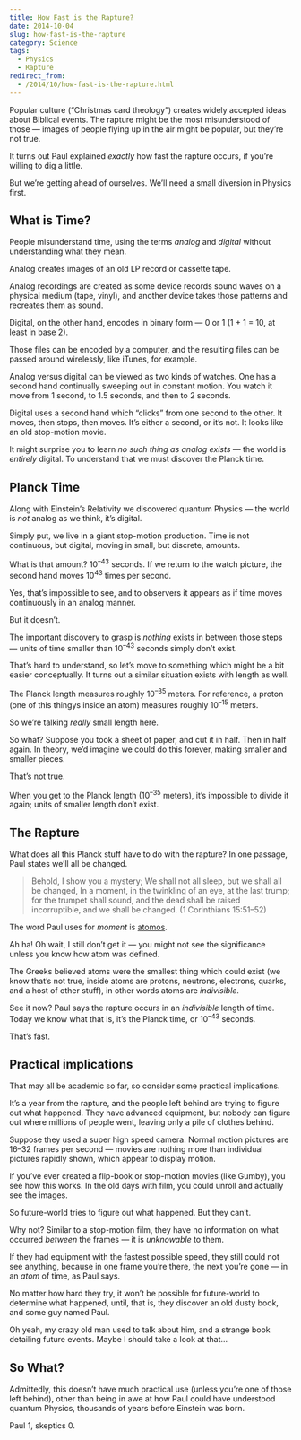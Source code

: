 ```yaml
---
title: How Fast is the Rapture?
date: 2014-10-04
slug: how-fast-is-the-rapture
category: Science
tags: 
  - Physics
  - Rapture
redirect_from:
  - /2014/10/how-fast-is-the-rapture.html
---
```




Popular culture (“Christmas card theology”) creates widely accepted
ideas about Biblical events. The rapture might be the most misunderstood
of those — images of people flying up in the air might be popular, but
they’re not true.

It turns out Paul explained *exactly* how fast the rapture occurs, if
you’re willing to dig a little.

But we’re getting ahead of ourselves. We’ll need a small diversion in
Physics first.

What is Time?
-------------

People misunderstand time, using the terms *analog* and *digital*
without understanding what they mean.

Analog creates images of an old LP record or cassette tape.

Analog recordings are created as some device records sound waves on a
physical medium (tape, vinyl), and another device takes those patterns
and recreates them as sound.

Digital, on the other hand, encodes in binary form — 0 or 1 (1 + 1 = 10,
at least in base 2).

Those files can be encoded by a computer, and the resulting files can be
passed around wirelessly, like iTunes, for example.

Analog versus digital can be viewed as two kinds of watches. One has a
second hand continually sweeping out in constant motion. You watch it
move from 1 second, to 1.5 seconds, and then to 2 seconds.

Digital uses a second hand which “clicks” from one second to the other.
It moves, then stops, then moves. It’s either a second, or it’s not. It
looks like an old stop-motion movie.

It might surprise you to learn *no such thing as analog exists* — the
world is *entirely* digital. To understand that we must discover the
Planck time.

Planck Time
-----------

Along with Einstein’s Relativity
we discovered quantum Physics — the world is *not* analog as we think,
it’s digital.

Simply put, we live in a giant stop-motion production. Time is not
continuous, but digital, moving in small, but discrete, amounts.

What is that amount? 10<sup>–43</sup> seconds. If we return to the watch picture,
the second hand moves 10<sup>43</sup> times per second.

Yes, that’s impossible to see, and to observers it appears as if time
moves continuously in an analog manner.

But it doesn’t.

The important discovery to grasp is *nothing* exists in between those
steps — units of time smaller than 10<sup>–43</sup> seconds simply don’t exist.

That’s hard to understand, so let’s move to something which might be a
bit easier conceptually. It turns out a similar situation exists with
length as well.

The Planck length measures roughly 10<sup>–35</sup> meters. For reference, a
proton (one of this thingys inside an atom) measures roughly 10<sup>–15</sup>
meters.

So we’re talking *really* small length here.

So what? Suppose you took a sheet of paper, and cut it in half. Then in
half again. In theory, we’d imagine we could do this forever, making
smaller and smaller pieces.

That’s not true.

When you get to the Planck length (10<sup>–35</sup> meters), it’s impossible to
divide it again; units of smaller length don’t exist.

The Rapture
-----------

What does all this Planck stuff have to do with the rapture? In one
passage, Paul states we’ll all be changed.

> Behold, I show you a mystery; We shall not all sleep, but we shall all
> be changed, In a moment, in the twinkling of an eye, at the last
> trump; for the trumpet shall sound, and the dead shall be raised
> incorruptible, and we shall be changed. (1 Corinthians 15:51–52)
>
The word Paul uses for *moment* is
[atomos](http://www.blueletterbible.org/lang/lexicon/lexicon.cfm?Strongs=G823&t=KJV).

Ah ha! Oh wait, I still don’t get it — you might not see the
significance unless you know how atom was defined.

The Greeks believed atoms were the smallest thing which could exist (we
know that’s not true, inside atoms are protons, neutrons, electrons,
quarks, and a host of other stuff), in other words atoms are
*indivisible*.

See it now? Paul says the rapture occurs in an *indivisible* length of
time. Today we know what that is, it’s the Planck time, or 10<sup>–43</sup>
seconds.

That’s fast.

Practical implications
----------------------

That may all be academic so far, so consider some practical
implications.

It’s a year from the rapture, and the people left behind are trying to
figure out what happened. They have advanced equipment, but nobody can
figure out where millions of people went, leaving only a pile of clothes
behind.

Suppose they used a super high speed camera. Normal motion pictures are
16–32 frames per second — movies are nothing more than individual
pictures rapidly shown, which appear to display motion.

If you’ve ever created a flip-book or stop-motion movies (like Gumby),
you see how this works. In the old days with film, you could unroll and
actually see the images.

So future-world tries to figure out what happened. But they can’t.

Why not? Similar to a stop-motion film, they have no information on what
occurred *between* the frames — it is *unknowable* to them.

If they had equipment with the fastest possible speed, they still could
not see anything, because in one frame you’re there, the next you’re
gone — in an *atom* of time, as Paul says.

No matter how hard they try, it won’t be possible for future-world to
determine what happened, until, that is, they discover an old dusty
book, and some guy named Paul.

Oh yeah, my crazy old man used to talk about him, and a strange book
detailing future events. Maybe I should take a look at that…

So What?
--------

Admittedly, this doesn’t have much practical use (unless you’re one of
those left behind), other than being in awe at how Paul could have
understood quantum Physics, thousands of years before Einstein was born.

Paul 1, skeptics 0.

